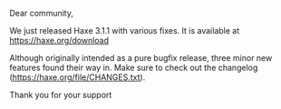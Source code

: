 Dear community,

We just released Haxe 3.1.1 with various fixes. It is available at <https://haxe.org/download>

Although originally intended as a pure bugfix release, three minor new features found their way in. Make sure to check out the changelog (<https://haxe.org/file/CHANGES.txt>).

Thank you for your support
